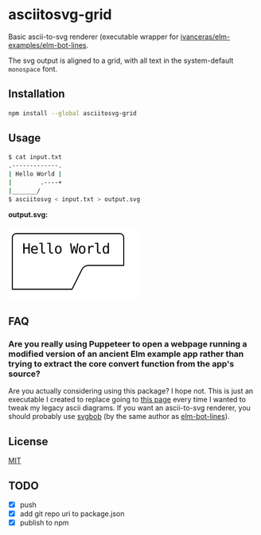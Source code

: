 # asciitosvg-grid

Basic ascii-to-svg renderer (executable wrapper for [ivanceras/elm-examples/elm-bot-lines][elm-bot-lines-gh].

The svg output is aligned to a grid, with all text in the system-default `monospace` font.

## Installation

```sh
npm install --global asciitosvg-grid
```

## Usage

```sh
$ cat input.txt
.-------------.
| Hello World |
|        .----+
|_______/
$ asciitosvg < input.txt > output.svg
```

**output.svg:**

![output.svg in demo](./demo/output.svg)

## FAQ

### Are you really using Puppeteer to open a webpage running a modified version of an ancient Elm example app rather than trying to extract the core convert function from the app's source?

Are you actually considering using this package? I hope not. This is just an executable I created to replace going to [this page][elm-bot-lines] every time I wanted to tweak my legacy ascii diagrams. If you want an ascii-to-svg renderer, you should probably use [svgbob][svgbob] (by the same author as [elm-bot-lines][elm-bot-lines]).

<!-- ### Do you do anything more respectable?

🤔 -->

## License

[MIT](https://choosealicense.com/licenses/mit/)

[elm-bot-lines]: https://ivanceras.github.io/elm-examples/elm-bot-lines/
[elm-bot-lines-gh]: https://github.com/ivanceras/elm-examples/tree/master/elm-bot-lines
[svgbob]: https://github.com/ivanceras/svgbob

## TODO

- [x] push
- [x] add git repo uri to package.json
- [x] publish to npm